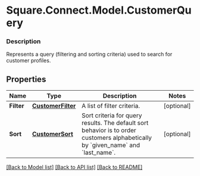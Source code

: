 # Square.Connect.Model.CustomerQuery

### Description

Represents a query (filtering and sorting criteria) used to search for customer profiles.

## Properties

Name | Type | Description | Notes
------------ | ------------- | ------------- | -------------
**Filter** | [**CustomerFilter**](CustomerFilter.md) | A list of filter criteria. | [optional] 
**Sort** | [**CustomerSort**](CustomerSort.md) | Sort criteria for query results. The default sort behavior is to order customers alphabetically by &#x60;given_name&#x60; and &#x60;last_name&#x60;. | [optional] 



[[Back to Model list]](../README.md#documentation-for-models) [[Back to API list]](../README.md#documentation-for-api-endpoints) [[Back to README]](../README.md)

